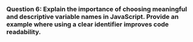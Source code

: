 ### Question 6: Explain the importance of choosing meaningful and descriptive variable names in JavaScript. Provide an example where using a clear identifier improves code readability. 

